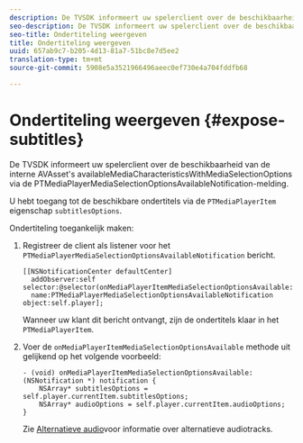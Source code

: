 ```yaml
---
description: De TVSDK informeert uw spelerclient over de beschikbaarheid van de interne AVAsset's availableMediaCharacteristicsWithMediaSelectionOptions via de PTMediaPlayerMediaSelectionOptionsAvailableNotification-melding.
seo-description: De TVSDK informeert uw spelerclient over de beschikbaarheid van de interne AVAsset's availableMediaCharacteristicsWithMediaSelectionOptions via de PTMediaPlayerMediaSelectionOptionsAvailableNotification-melding.
seo-title: Ondertiteling weergeven
title: Ondertiteling weergeven
uuid: 657ab9c7-b205-4d13-81a7-51bc8e7d5ee2
translation-type: tm+mt
source-git-commit: 5908e5a3521966496aeec0ef730e4a704fddfb68

---
```



# Ondertiteling weergeven {#expose-subtitles}

De TVSDK informeert uw spelerclient over de beschikbaarheid van de interne AVAsset&#39;s availableMediaCharacteristicsWithMediaSelectionOptions via de PTMediaPlayerMediaSelectionOptionsAvailableNotification-melding.

U hebt toegang tot de beschikbare ondertitels via de `PTMediaPlayerItem` eigenschap `subtitlesOptions`.

Ondertiteling toegankelijk maken:

1. Registreer de client als listener voor het `PTMediaPlayerMediaSelectionOptionsAvailableNotification` bericht.

   ```
   [[NSNotificationCenter defaultCenter]  
     addObserver:self selector:@selector(onMediaPlayerItemMediaSelectionOptionsAvailable:)  
     name:PTMediaPlayerMediaSelectionOptionsAvailableNotification object:self.player];
   ```

   Wanneer uw klant dit bericht ontvangt, zijn de ondertitels klaar in het `PTMediaPlayerItem`.
1. Voer de `onMediaPlayerItemMediaSelectionOptionsAvailable` methode uit gelijkend op het volgende voorbeeld:

   ```
   - (void) onMediaPlayerItemMediaSelectionOptionsAvailable:(NSNotification *) notification { 
       NSArray* subtitlesOptions = self.player.currentItem.subtitlesOptions; 
       NSArray* audioOptions = self.player.currentItem.audioOptions; 
   }
   ```

   Zie [Alternatieve audio](../alternate-audio/c-psdk-ios-1.4-alternate-audio.md)voor informatie over alternatieve audiotracks.